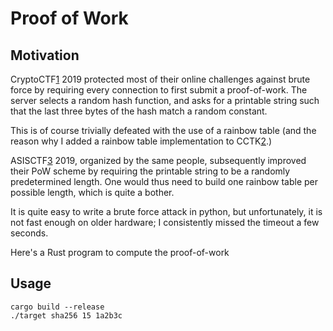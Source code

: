 # Proof of Work

## Motivation

CryptoCTF[1] 2019 protected most of their online challenges against brute force
by requiring every connection to first submit a proof-of-work. The server
selects a random hash function, and asks for a printable string such that
the last three bytes of the hash match a random constant.

This is of course trivially defeated with the use of a rainbow table (and the
reason why I added a rainbow table implementation to CCTK[2].)

ASISCTF[3] 2019, organized by the same people, subsequently improved their PoW
scheme by requiring the printable string to be a randomly predetermined length.
One would thus need to build one rainbow table per possible length, which is
quite a bother. 

It is quite easy to write a brute force attack in python, but unfortunately,
it is not fast enough on older hardware; I consistently missed the timeout
a few seconds.

Here's a Rust program to compute the proof-of-work

## Usage

    cargo build --release
    ./target sha256 15 1a2b3c

[1]: https://cryp.toc.tf
[2]: https://github.com/maugier/cctk
[3]: https://asisctf.com
